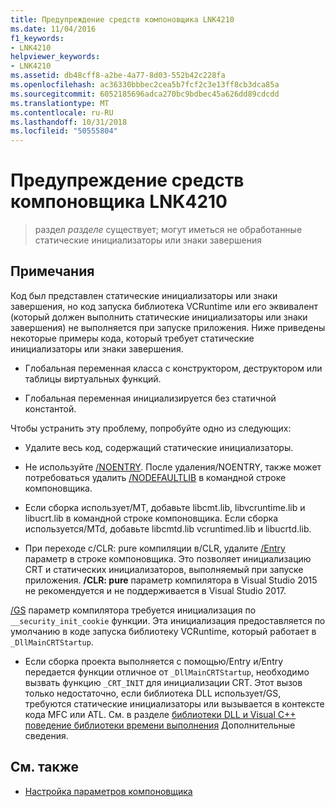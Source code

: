 ```yaml
---
title: Предупреждение средств компоновщика LNK4210
ms.date: 11/04/2016
f1_keywords:
- LNK4210
helpviewer_keywords:
- LNK4210
ms.assetid: db48cff8-a2be-4a77-8d03-552b42c228fa
ms.openlocfilehash: ac36330bbbec2cea5b7fcf2c3e13ff8cb3dca85a
ms.sourcegitcommit: 6052185696adca270bc9bdbec45a626dd89cdcdd
ms.translationtype: MT
ms.contentlocale: ru-RU
ms.lasthandoff: 10/31/2018
ms.locfileid: "50555804"
---
```

# <a name="linker-tools-warning-lnk4210"></a>Предупреждение средств компоновщика LNK4210

> раздел *разделе* существует; могут иметься не обработанные статические инициализаторы или знаки завершения

## <a name="remarks"></a>Примечания

Код был представлен статические инициализаторы или знаки завершения, но код запуска библиотека VCRuntime или его эквивалент (который должен выполнить статические инициализаторы или знаки завершения) не выполняется при запуске приложения. Ниже приведены некоторые примеры кода, который требует статические инициализаторы или знаки завершения.

- Глобальная переменная класса с конструктором, деструктором или таблицы виртуальных функций.

- Глобальная переменная инициализируется без статичной константой.

Чтобы устранить эту проблему, попробуйте одно из следующих:

- Удалите весь код, содержащий статические инициализаторы.

- Не используйте [/NOENTRY](../../build/reference/noentry-no-entry-point.md). После удаления/NOENTRY, также может потребоваться удалить [/NODEFAULTLIB](../../build/reference/nodefaultlib-ignore-libraries.md) в командной строке компоновщика.

- Если сборка использует/MT, добавьте libcmt.lib, libvcruntime.lib и libucrt.lib в командной строке компоновщика. Если сборка используется/MTd, добавьте libcmtd.lib vcruntimed.lib и libucrtd.lib.

- При переходе с/CLR: pure компиляции в/CLR, удалите [/Entry](../../build/reference/entry-entry-point-symbol.md) параметр в строке компоновщика. Это позволяет инициализацию CRT и статических инициализаторов, выполняемый при запуске приложения. **/CLR: pure** параметр компилятора в Visual Studio 2015 не рекомендуется и не поддерживается в Visual Studio 2017.

[/GS](../../build/reference/gs-buffer-security-check.md) параметр компилятора требуется инициализация по `__security_init_cookie` функции. Эта инициализация предоставляется по умолчанию в коде запуска библиотеку VCRuntime, который работает в `_DllMainCRTStartup`.

- Если сборка проекта выполняется с помощью/Entry и/Entry передается функции отличное от `_DllMainCRTStartup`, необходимо вызвать функцию `_CRT_INIT` для инициализации CRT. Этот вызов только недостаточно, если библиотека DLL использует/GS, требуются статические инициализаторы или вызывается в контексте кода MFC или ATL. См. в разделе [библиотеки DLL и Visual C++ поведение библиотеки времени выполнения](../../build/run-time-library-behavior.md) Дополнительные сведения.

## <a name="see-also"></a>См. также

- [Настройка параметров компоновщика](../../build/reference/setting-linker-options.md)

